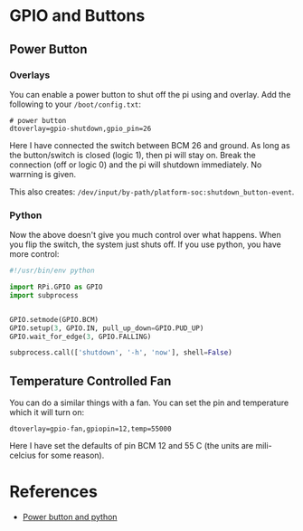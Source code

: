 # GPIO and Buttons

## Power Button

### Overlays

You can enable a power button to shut off the pi using and overlay.
Add the following to your `/boot/config.txt`:

```
# power button
dtoverlay=gpio-shutdown,gpio_pin=26
```
Here I have connected the switch between BCM 26 and ground.
As long as the button/switch is closed (logic 1), then pi will
stay on. Break the connection (off or logic 0) and the pi will
shutdown immediately. No warrning is given.

This also creates: `/dev/input/by-path/platform-soc:shutdown_button-event`.

### Python

Now the above doesn't give you much control over what happens.
When you flip the switch, the system just shuts off. If you use
python, you have more control:

```python
#!/usr/bin/env python

import RPi.GPIO as GPIO
import subprocess


GPIO.setmode(GPIO.BCM)
GPIO.setup(3, GPIO.IN, pull_up_down=GPIO.PUD_UP)
GPIO.wait_for_edge(3, GPIO.FALLING)

subprocess.call(['shutdown', '-h', 'now'], shell=False)
```

## Temperature Controlled Fan

You can do a similar things with a fan. You can set the pin 
and temperature which it will turn on:

```
dtoverlay=gpio-fan,gpiopin=12,temp=55000
```

Here I have set the defaults of pin BCM 12 and 55 C (the
units are mili-celcius for some reason).

# References

- [Power button and python](https://howchoo.com/g/mwnlytk3zmm/how-to-add-a-power-button-to-your-raspberry-pi)
